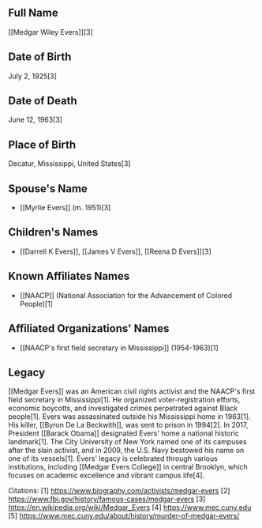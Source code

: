 ## Full Name
[[Medgar Wiley Evers]][3]

## Date of Birth
July 2, 1925[3]

## Date of Death
June 12, 1963[3]

## Place of Birth
Decatur, Mississippi, United States[3]

## Spouse's Name
- [[Myrlie Evers]] (m. 1951)[3]

## Children's Names
- [[Darrell K Evers]], [[James V Evers]], [[Reena D Evers]][3]

## Known Affiliates Names
- [[NAACP]] (National Association for the Advancement of Colored People)[1]

## Affiliated Organizations' Names
- [[NAACP's first field secretary in Mississippi]] (1954-1963)[1]

## Legacy
[[Medgar Evers]] was an American civil rights activist and the NAACP's first field secretary in Mississippi[1]. He organized voter-registration efforts, economic boycotts, and investigated crimes perpetrated against Black people[1]. Evers was assassinated outside his Mississippi home in 1963[1]. His killer, [[Byron De La Beckwith]], was sent to prison in 1994[2]. In 2017, President [[Barack Obama]] designated Evers' home a national historic landmark[1]. The City University of New York named one of its campuses after the slain activist, and in 2009, the U.S. Navy bestowed his name on one of its vessels[1]. Evers' legacy is celebrated through various institutions, including [[Medgar Evers College]] in central Brooklyn, which focuses on academic excellence and vibrant campus life[4].

Citations:
[1] https://www.biography.com/activists/medgar-evers
[2] https://www.fbi.gov/history/famous-cases/medgar-evers
[3] https://en.wikipedia.org/wiki/Medgar_Evers
[4] https://www.mec.cuny.edu
[5] https://www.mec.cuny.edu/about/history/murder-of-medgar-evers/
